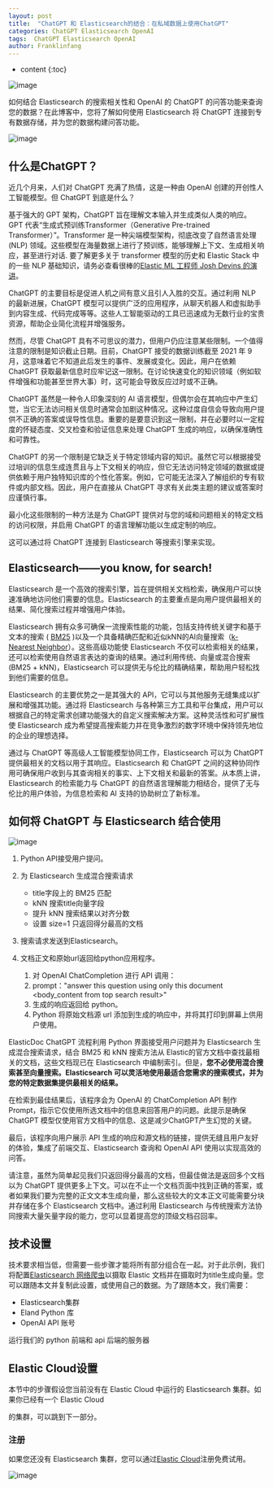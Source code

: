 ```yaml
---
layout: post
title:  "ChatGPT 和 Elasticsearch的结合：在私域数据上使用ChatGPT"
categories: ChatGPT Elasticsearch OpenAI
tags:  ChatGPT Elasticsearch OpenAI
author: Franklinfang
---
```


* content
{:toc}


![image](https://raw.githubusercontent.com/frankdevhub/frankdevhub.github.io/master/_posts/2023/2023-04/e38d714a88fcf90cb1607340ec41bd58.png)

如何结合 Elasticsearch 的搜索相关性和 OpenAI 的 ChatGPT 的问答功能来查询您的数据？在此博客中，您将了解如何使用 Elasticsearch 将 ChatGPT 连接到专有数据存储，并为您的数据构建问答功能。

![image](https://raw.githubusercontent.com/frankdevhub/frankdevhub.github.io/master/_posts/2023/2023-04/6d492cab1ab2337ffb6f6c249e67085e.png)

## 什么是ChatGPT？

近几个月来，人们对 ChatGPT 充满了热情，这是一种由 OpenAI 创建的开创性人工智能模型。但 ChatGPT 到底是什么？ 

基于强大的 GPT 架构，ChatGPT 旨在理解文本输入并生成类似人类的响应。GPT 代表“生成式预训练Transformer（Generative Pre-trained Transformer）”。Transformer 是一种尖端模型架构，彻底改变了自然语言处理 (NLP) 领域。这些模型在海量数据上进行了预训练，能够理解上下文、生成相关响应，甚至进行对话. 要了解更多关于 transformer 模型的历史和 Elastic Stack 中的一些 NLP 基础知识，请务必查看很棒的[Elastic ML 工程师 Josh Devins 的演讲](https://www.youtube.com/watch?v=SvvbMCwyOnU)。

ChatGPT 的主要目标是促进人机之间有意义且引人入胜的交互。通过利用 NLP 的最新进展，ChatGPT 模型可以提供广泛的应用程序，从聊天机器人和虚拟助手到内容生成、代码完成等等。这些人工智能驱动的工具已迅速成为无数行业的宝贵资源，帮助企业简化流程并增强服务。

然而，尽管 ChatGPT 具有不可思议的潜力，但用户仍应注意某些限制。一个值得注意的限制是知识截止日期。目前，ChatGPT 接受的数据训练截至 2021 年 9 月，这意味着它不知道此后发生的事件、发展或变化。因此，用户在依赖 ChatGPT 获取最新信息时应牢记这一限制。在讨论快速变化的知识领域（例如软件增强和功能甚至世界大事）时，这可能会导致反应过时或不正确。 

ChatGPT 虽然是一种令人印象深刻的 AI 语言模型，但偶尔会在其响应中产生幻觉，当它无法访问相关信息时通常会加剧这种情况。这种过度自信会导致向用户提供不正确的答案或误导性信息。重要的是要意识到这一限制，并在必要时以一定程度的怀疑态度、交叉检查和验证信息来处理 ChatGPT 生成的响应，以确保准确性和可靠性。

ChatGPT 的另一个限制是它缺乏关于特定领域内容的知识。虽然它可以根据接受过培训的信息生成连贯且与上下文相关的响应，但它无法访问特定领域的数据或提供依赖于用户独特知识库的个性化答案。例如，它可能无法深入了解组织的专有软件或内部文档。因此，用户在直接从 ChatGPT 寻求有关此类主题的建议或答案时应谨慎行事。

最小化这些限制的一种方法是为 ChatGPT 提供对与您的域和问题相关的特定文档的访问权限，并启用 ChatGPT 的语言理解功能以生成定制的响应。

这可以通过将 ChatGPT 连接到 Elasticsearch 等搜索引擎来实现。






## Elasticsearch——you know, for search!

Elasticsearch 是一个高效的搜索引擎，旨在提供相关文档检索，确保用户可以快速准确地访问他们需要的信息。Elasticsearch 的主要重点是向用户提供最相关的结果、简化搜索过程并增强用户体验。

Elasticsearch 拥有众多可确保一流搜索性能的功能，包括支持传统关键字和基于文本的搜索 ( [BM25](https://www.elastic.co/guide/en/elasticsearch/reference/current/index-modules-similarity.html) )以及一个具备精确匹配和近似kNN的AI向量搜索（[k-Nearest Neighbor](https://www.elastic.co/guide/en/elasticsearch/reference/current/knn-search.html)）。这些高级功能使 Elasticsearch 不仅可以检索相关的结果，还可以检索使用自然语言表达的查询的结果。通过利用传统、向量或混合搜索 (BM25 + kNN)，Elasticsearch 可以提供无与伦比的精确结果，帮助用户轻松找到他们需要的信息。

Elasticsearch 的主要优势之一是其强大的 API，它可以与其他服务无缝集成以扩展和增强其功能。通过将 Elasticsearch 与各种第三方工具和平台集成，用户可以根据自己的特定需求创建功能强大的自定义搜索解决方案。这种灵活性和可扩展性使 Elasticsearch 成为希望提高搜索能力并在竞争激烈的数字环境中保持领先地位的企业的理想选择。

通过与 ChatGPT 等高级人工智能模型协同工作，Elasticsearch 可以为 ChatGPT 提供最相关的文档以用于其响应。Elasticsearch 和 ChatGPT 之间的这种协同作用可确保用户收到与其查询相关的事实、上下文相关和最新的答案。从本质上讲，Elasticsearch 的检索能力与 ChatGPT 的自然语言理解能力相结合，提供了无与伦比的用户体验，为信息检索和 AI 支持的协助树立了新标准。

## 如何将 ChatGPT 与 Elasticsearch 结合使用

![image](https://raw.githubusercontent.com/frankdevhub/frankdevhub.github.io/master/_posts/2022/2023-04/b402aba80bc45e5876c83f2e0f35a019.png)

1. Python API接受用户提问。
2. 
	为 Elasticsearch 生成混合搜索请求
	- title字段上的 BM25 匹配
	- kNN 搜索title向量字段
	- 提升 kNN 搜索结果以对齐分数
	- 设置 size=1 只返回得分最高的文档

2. 搜索请求发送到Elasticsearch。

3. 文档正文和原始url返回给python应用程序。

	1. 对 OpenAI ChatCompletion 进行 API 调用：
	2. prompt："answer this question <question> using only this document <body_content from top search result>"
	3. 生成的响应返回给 python。
	4. Python 将原始文档源 url 添加到生成的响应中，并将其打印到屏幕上供用户使用。
 
ElasticDoc ChatGPT 流程利用 Python 界面接受用户问题并为 Elasticsearch 生成混合搜索请求，结合 BM25 和 kNN 搜索方法从 Elastic的官方文档中查找最相关的文档，这些文档现已在 Elasticsearch 中编制索引。但是，**您不必使用混合搜索甚至向量搜索。Elasticsearch 可以灵活地使用最适合您需求的搜索模式，并为您的特定数据集提供最相关的结果。**

在检索到最佳结果后，该程序会为 OpenAI 的 ChatCompletion API 制作Prompt，指示它仅使用所选文档中的信息来回答用户的问题。此提示是确保 ChatGPT 模型仅使用官方文档中的信息、这是减少ChatGPT产生幻觉的关键。

最后，该程序向用户展示 API 生成的响应和源文档的链接，提供无缝且用户友好的体验，集成了前端交互、Elasticsearch 查询和 OpenAI API 使用以实现高效的问答。

请注意，虽然为简单起见我们只返回得分最高的文档，但最佳做法是返回多个文档以为 ChatGPT 提供更多上下文。可以在不止一个文档页面中找到正确的答案，或者如果我们要为完整的正文文本生成向量，那么这些较大的文本正文可能需要分块并存储在多个 Elasticsearch 文档中。通过利用 Elasticsearch 与传统搜索方法协同搜索大量矢量字段的能力，您可以显着提高您的顶级文档召回率。

## 技术设置

技术要求相当低，但需要一些步骤才能将所有部分组合在一起。对于此示例，我们将配置[Elasticsearch 网络爬虫](https://www.elastic.co/cn/web-crawler)以摄取 Elastic 文档并在摄取时为title生成向量。您可以跟随本文并复制此设置，或使用自己的数据。为了跟随本文，我们需要：

- Elasticsearch集群
- Eland Python 库
- OpenAI API 账号

运行我们的 python 前端和 api 后端的服务器

## Elastic Cloud设置

本节中的步骤假设您当前没有在 Elastic Cloud 中运行的 Elasticsearch 集群。如果你已经有一个 Elastic Cloud 

的集群，可以跳到下一部分。

### 注册

如果您还没有 Elasticsearch 集群，您可以通过[Elastic Cloud](https://cloud.elastic.co/registration)注册免费试用。

![image](https://raw.githubusercontent.com/frankdevhub/frankdevhub.github.io/master/_posts/2023/2023-04/1ddae6f52507fbc2b0305f8272f6cc63.png)